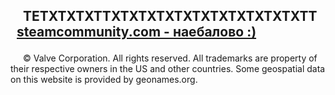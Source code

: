 <html lang="ru">
<head>
<meta charset="utf-8" />
<style>
body { background: url(https://i.ibb.co/ngt6SvG/sSS.jpg); }
</style>
</head>
<body>

<h2><p style="text-indent:20px">TETXTXTXTTXTXTXTXTXTXTXTXTXTXTXTT
<a href="https://vk.com/id0">
<span style="margin-left:10px;">steamcommunity.com - наебалово :)</span></a>
<br></p></h2>
<p style="text-indent:20px">© Valve Corporation. All rights reserved. All trademarks are property of their respective owners in the US and other countries.
Some geospatial data on this website is provided by geonames.org.</p>
